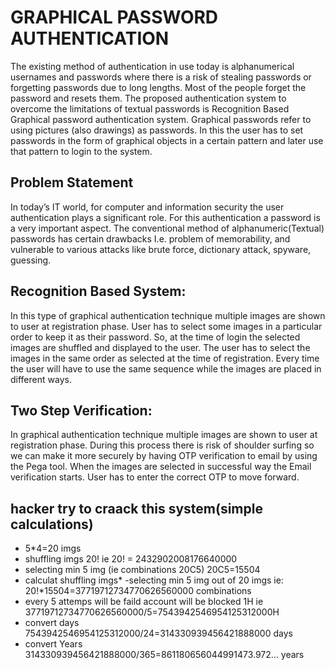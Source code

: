 
# GRAPHICAL PASSWORD AUTHENTICATION 

The existing method of authentication in use today is alphanumerical usernames and passwords where there is a risk of stealing passwords or forgetting passwords due to long lengths. Most of the people forget the password and resets them. The proposed authentication system to overcome the limitations of textual passwords is Recognition Based Graphical password authentication system. Graphical passwords refer to using pictures (also drawings) as passwords. In this the user has to set passwords in the form of graphical objects in a certain pattern and later use that pattern to login to the system.

## Problem Statement

In today’s IT world, for computer and information security the user authentication plays a significant role. For this authentication a password is a very important aspect. The conventional method of alphanumeric(Textual) passwords has certain drawbacks I.e. problem of memorability, and vulnerable to various attacks like brute force, dictionary attack, spyware, guessing.

## Recognition Based System: 

In this type of graphical authentication technique multiple images are shown to user at registration phase. User has to select some images in a particular order to keep it as their password. So, at the time of login the selected images are shuffled and displayed to the user. The user has to select the images in the same order as selected at the time of registration. Every time the user will have to use the same sequence while the images are placed in different ways.

## Two Step Verification:

In graphical authentication technique multiple images are shown to user at registration phase. During this process there is risk of shoulder surfing so we can make it more securely by having OTP verification to email by using the Pega tool. When the images are selected in successful way the Email verification starts. User has to enter the correct OTP to move forward.

## hacker try to craack this system(simple calculations)

- 5*4=20 imgs
- shuffling imgs 20! ie
20! = 2432902008176640000
- selecting min 5 img (ie combinations 20C5)
20C5=15504
- calculat shuffling imgs* -selecting min 5 img out of 20 imgs
ie: 20!*15504=37719712734770626560000 combinations
- every 5 attemps will be faild account will be blocked 1H
 ie 37719712734770626560000/5=7543942546954125312000H
- convert days 
7543942546954125312000/24=314330939456421888000 days 
- convert Years 
314330939456421888000/365=861180656044991473.972... years 

